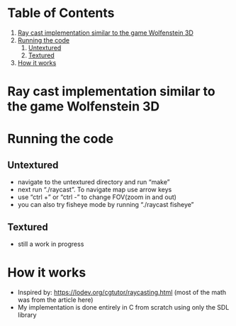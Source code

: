 
# Table of Contents

1.  [Ray cast implementation similar to the game Wolfenstein 3D](#orgd9ca7b5)
2.  [Running the code](#orgcbb7167)
    1.  [Untextured](#org0124cf9)
    2.  [Textured](#org18ee815)
3.  [How it works](#org96369e9)



<a id="orgd9ca7b5"></a>

# Ray cast implementation similar to the game Wolfenstein 3D


<a id="orgcbb7167"></a>

# Running the code


<a id="org0124cf9"></a>

## Untextured

-   navigate to the untextured directory and run &ldquo;make&rdquo;
-   next run &ldquo;./raycast&rdquo;. To navigate map use arrow keys
-   use &ldquo;ctrl +&rdquo; or &ldquo;ctrl -&rdquo; to change FOV(zoom in and out)
-   you can also try fisheye mode by running &ldquo;./raycast fisheye&rdquo;


<a id="org18ee815"></a>

## Textured

-   still a work in progress


<a id="org96369e9"></a>

# How it works

-   Inspired by: <https://lodev.org/cgtutor/raycasting.html> (most of the math was from the article here)
-   My implementation is done entirely in C from scratch using only the SDL library


